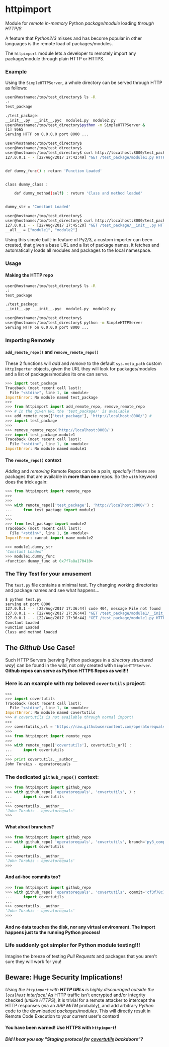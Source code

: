 # httpimport
Module for _remote_ _in-memory_ Python _package/module_ loading _through HTTP/S_

A feature that _Python2/3_ misses and has become popular in other languages is the remote load of packages/modules.

The `httpimport` module lets a developer to remotely import any package/module through plain HTTP or HTTPS.

### Example

Using the `SimpleHTTPServer`, a whole directory can be served through HTTP as follows:

```bash
user@hostname:/tmp/test_directory$ ls -R
.:
test_package

./test_package:
__init__.py  __init__.pyc  module1.py  module2.py
user@hostname:/tmp/test_directory$python -m SimpleHTTPServer &
[1] 9565
Serving HTTP on 0.0.0.0 port 8000 ...

user@hostname:/tmp/test_directory$
user@hostname:/tmp/test_directory$
user@hostname:/tmp/test_directory$ curl http://localhost:8000/test_package/module1.py
127.0.0.1 - - [22/Aug/2017 17:42:49] "GET /test_package/module1.py HTTP/1.1" 200 -


def dummy_func() : return 'Function Loaded'


class dummy_class :

	def dummy_method(self) : return 'Class and method loaded'


dummy_str = 'Constant Loaded'

user@hostname:/tmp/test_directory$
user@hostname:/tmp/test_directory$ curl http://localhost:8000/test_package/__init__.py
127.0.0.1 - - [22/Aug/2017 17:45:20] "GET /test_package/__init__.py HTTP/1.1" 200 -
__all__ = ["module1", "module2"]

```

Using this simple built-in feature of Py2/3, a custom importer can been created, that given a base URL and a list of package names, it fetches and automatically loads all modules and packages to the local namespace.


### Usage

#### Making the HTTP repo

```bash
user@hostname:/tmp/test_directory$ ls -R
.:
test_package

./test_package:
__init__.py  __init__.pyc  module1.py  module2.py

user@hostname:/tmp/test_directory$
user@hostname:/tmp/test_directory$ python -m SimpleHTTPServer
Serving HTTP on 0.0.0.0 port 8000 ...

```

### Importing Remotely
#### `add_remote_repo()` and `remove_remote_repo()`

These 2 functions will _add_ and _remove_ to the default `sys.meta_path` custom `HttpImporter` objects, given the URL they will look for packages/modules and a list of packages/modules its one can serve.

```python
>>> import test_package
Traceback (most recent call last):
  File "<stdin>", line 1, in <module>
ImportError: No module named test_package
>>>
>>> from httpimport import add_remote_repo, remove_remote_repo
>>> # In the given URL the 'test_package/' is available
>>> add_remote_repo(['test_package'], 'http://localhost:8000/') #  
>>> import test_package
>>>
>>> remove_remote_repo('http://localhost:8000/')
>>> import test_package.module1
Traceback (most recent call last):
  File "<stdin>", line 1, in <module>
ImportError: No module named module1

```

#### The `remote_repo()` context
_Adding_ and _removing_ Remote Repos can be a pain, _specially_ if there are packages that are available in **more than one** repos. So the `with` keyword does the trick again:

```python
>>> from httpimport import remote_repo
>>>
>>>
>>> with remote_repo(['test_package'], 'http://localhost:8000/') :
...     from test_package import module1
...
>>>
>>> from test_package import module2
Traceback (most recent call last):
  File "<stdin>", line 1, in <module>
ImportError: cannot import name module2

>>> module1.dummy_str
'Constant Loaded'
>>> module1.dummy_func
<function dummy_func at 0x7f7a8a170410>
```

### The Tiny Test for your amusement

The `test.py` file contains a minimal test. Try changing working directories and package names and see what happens...

```bash
$ python test.py
serving at port 8000
127.0.0.1 - - [22/Aug/2017 17:36:44] code 404, message File not found
127.0.0.1 - - [22/Aug/2017 17:36:44] "GET /test_package/module1/__init__.py HTTP/1.1" 404 -
127.0.0.1 - - [22/Aug/2017 17:36:44] "GET /test_package/module1.py HTTP/1.1" 200 -
Constant Loaded
Function Loaded
Class and method loaded

```

## The _Github_ Use Case!

Such HTTP Servers (serving Python packages in a _directory structured way_) can be found in the wild, not only created with `SimpleHTTPServer`.
**Github repos can serve as Python HTTPS Repos as well!!!**

### Here is an example with my beloved `covertutils` project:
```python
>>>
>>> import covertutils
Traceback (most recent call last):
  File "<stdin>", line 1, in <module>
ImportError: No module named covertutils
>>>	# covertutils is not available through normal import!
>>>
>>> covertutils_url = 'https://raw.githubusercontent.com/operatorequals/covertutils/master/'
>>>
>>> from httpimport import remote_repo
>>>
>>> with remote_repo(['covertutils'], covertutils_url) :
...     import covertutils
...
>>> print covertutils.__author__
John Torakis - operatorequals
```


### The **dedicated** `github_repo()` context:
```python
>>> from httpimport import github_repo
>>> with github_repo( 'operatorequals', 'covertutils', ) :
...     import covertutils
...
>>> covertutils.__author__
'John Torakis - operatorequals'
>>>
```
#### What about branches?
```python
>>> from httpimport import github_repo
>>> with github_repo( 'operatorequals', 'covertutils', branch='py3_compatibility' ) :
...     import covertutils
...
>>> covertutils.__author__
'John Torakis - operatorequals'
>>>
```

#### And ad-hoc commits too?
```python
>>> from httpimport import github_repo
>>> with github_repo( 'operatorequals', 'covertutils', commit='cf3f78c77c437edf2c291bd5b4ed27e0a93e6a77' ) :
...     import covertutils
...
>>> covertutils.__author__
'John Torakis - operatorequals'
>>>
```


#### And no data touches the disk, nor any virtual environment. The import happens just to the running Python process!
### Life suddenly got simpler for Python module testing!!!
Imagine the breeze of testing _Pull Requests_ and packages that you aren't sure they will work for you!





## Beware: **Huge Security Implications!**
_Using the `httpimport` with **HTTP URLs** is highly discouraged outside the `localhost` interface!_
As HTTP traffic isn't encrypted and/or integrity checked (_unlike HTTPS_), it is trivial for a remote attacker to intercept the HTTP responses (via an _ARP MiTM_ probably), and add arbitrary _Python_ code to the downloaded _packages/modules_. This will directly result in Remote Code Execution to your current user's context!
#### You have been warned! Use HTTPS with `httpimport`!




##### Did I hear you say "Staging protocol for [covertutils](https://github.com/operatorequals/covertutils) backdoors"?
